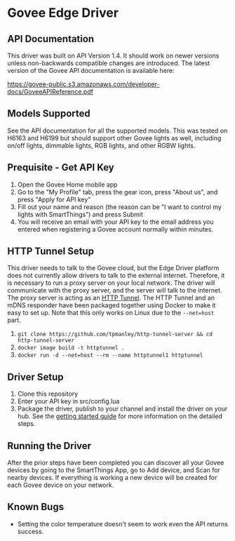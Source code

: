 # Govee Edge Driver

## API Documentation

This driver was built on API Version 1.4. It should work on newer versions
unless non-backwards compatible changes are introduced. The latest version
of the Govee API documentation is available here:

https://govee-public.s3.amazonaws.com/developer-docs/GoveeAPIReference.pdf

## Models Supported

See the API documentation for all the supported models. This was tested on
H6163 and H6199 but should support other Govee lights as well, including
on/off lights, dimmable lights, RGB lights, and other RGBW lights.

## Prequisite - Get API Key

1. Open the Govee Home mobile app
2. Go to the "My Profile" tab, press the gear icon, press "About us", 
   and press "Apply for API key"
3. Fill out your name and reason (the reason can be "I want to control
   my lights with SmartThings") and press Submit 
4. You will receive an email with your API key to the email address you
   entered when registering a Govee account normally within minutes.

## HTTP Tunnel Setup
This driver needs to talk to the Govee cloud, but the Edge Driver platform
does not currently allow drivers to talk to the external internet. Therefore,
it is necessary to run a proxy server on your local network. The driver
will communicate with the proxy server, and the server will talk to the
internet. The proxy server is acting as an [HTTP Tunnel](https://en.wikipedia.org/wiki/HTTP_tunnel).
The HTTP Tunnel and an mDNS responder have been packaged together using
Docker to make it easy to set up. Note that this only works on Linux due
to the `--net=host` part.

1. `git clone https://github.com/tpmanley/http-tunnel-server && cd http-tunnel-server`
2. `docker image build -t httptunnel .`
3. `docker run -d --net=host --rm --name httptunnel1 httptunnel`
   
## Driver Setup
1. Clone this repository
2. Enter your API key in src/config.lua
3. Package the driver, publish to your channel and install the driver
   on your hub. See the [getting started guide](https://developer-preview.smartthings.com/docs/devices/hub-connected/get-started)
   for more information on the detailed steps.
   
## Running the Driver
After the prior steps have been completed you can discover all your Govee
devices by going to the SmartThings App, go to Add device, and Scan for
nearby devices. If everything is working a new device will be created
for each Govee device on your network.

## Known Bugs
* Setting the color temperature doesn't seem to work even the API returns success.

